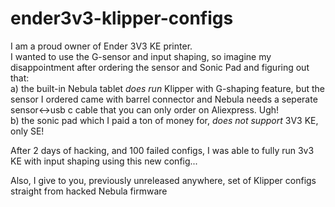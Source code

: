 # ender3v3-klipper-configs

I am a proud owner of Ender 3V3 KE printer.  
I wanted to use the G-sensor and input shaping, so imagine my disappointment after ordering the sensor and Sonic Pad and figuring out that:  
a) the built-in Nebula tablet _does run_ Klipper with G-shaping feature, but the sensor I ordered came with barrel connector and Nebula needs a seperate sensor<->usb c cable that you can only order on Aliexpress. Ugh!  
b) the sonic pad which I paid a ton of money for, _does not support_ 3V3 KE, only SE!  
  
After 2 days of hacking, and 100 failed configs, I was able to fully run 3v3 KE with input shaping using this new config...  

Also, I give to you, previously unreleased anywhere, set of Klipper configs straight from hacked Nebula firmware
